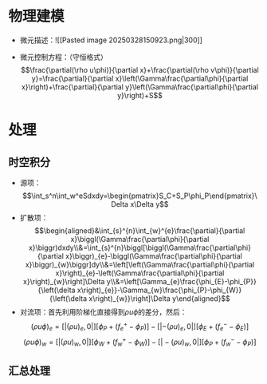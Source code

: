 
# 物理建模
- 微元描述：![[Pasted image 20250328150923.png|300]]

- 微元控制方程：（守恒格式）$$\frac{\partial(\rho u\phi)}{\partial x}+\frac{\partial(\rho v\phi)}{\partial y}=\frac{\partial}{\partial x}\left(\Gamma\frac{\partial\phi}{\partial x}\right)+\frac{\partial}{\partial y}\left(\Gamma\frac{\partial\phi}{\partial y}\right)+S$$
# 处理
## 时空积分
- 源项：$$\int_s^n\int_w^eSdxdy=\begin{pmatrix}S_C+S_P\phi_P\end{pmatrix}\Delta x\Delta y$$
- 扩散项：$$\begin{aligned}&\int_{s}^{n}\int_{w}^{e}\frac{\partial}{\partial x}\biggl(\Gamma\frac{\partial\phi}{\partial x}\biggr)dxdy\\&=\int_{s}^{n}\biggl[\biggl(\Gamma\frac{\partial\phi}{\partial x}\biggr)_{e}-\biggl(\Gamma\frac{\partial\phi}{\partial x}\biggr)_{w}\biggr]dy\\&=\left[\left(\Gamma\frac{\partial\phi}{\partial x}\right)_{e}-\left(\Gamma\frac{\partial\phi}{\partial x}\right)_{w}\right]\Delta y\\&=\left[\Gamma_{e}\frac{\phi_{E}-\phi_{P}}{\left(\delta x\right)_{e}}-\Gamma_{w}\frac{\phi_{P}-\phi_{W}}{\left(\delta x\right)_{w}}\right]\Delta y\end{aligned}$$
- 对流项：首先利用阶梯化直接得到$\rho u\phi$的差分，然后：
  $$\left(\rho u\phi\right)_{e}=\left[\lvert\left(\rho u\right)_{e},0\rvert\right]\left[\phi_{P}+\left(f_{e}^{+}-\phi_{P}\right)\right]-\left[\lvert-\left(\rho u\right)_{e},0\rvert\right]\left[\phi_{E}+\left(f_{e}^{-}-\phi_{E}\right)\right]$$
  $$\left(\rho u\phi\right)_{w}=\left[\rvert\left(\rho u\right)_{w},0\lvert\right]\left[\phi_{W}+\left(f_{w}^{+}-\phi_{W}\right)\right]-\left[\rvert-\left(\rho u\right)_{w},0\lvert\right]\left[\phi_{P}+\left(f_{w}^{-}-\phi_{P}\right)\right]$$

## 汇总处理
